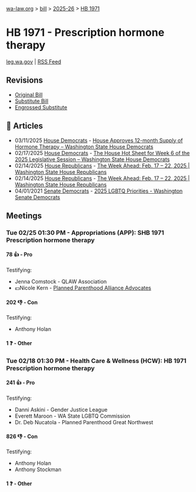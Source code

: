 [wa-law.org](/) > [bill](/bill/) > [2025-26](/bill/2025-26/) > [HB 1971](/bill/2025-26/hb/1971/)

# HB 1971 - Prescription hormone therapy
[leg.wa.gov](https://app.leg.wa.gov/billsummary?BillNumber=1971&Year=2025&Initiative=false) | [RSS Feed](./rss.xml)

## Revisions
* [Original Bill](1/)
* [Substitute Bill](S/)
* [Engrossed Substitute](S.E/)

## 📰 Articles
* 03/11/2025 [House Democrats](/org/house_democrats/) - [House Approves 12-month Supply of Hormone Therapy – Washington State House Democrats](https://housedemocrats.wa.gov/blog/2025/03/11/house-approves-12-month-supply-of-hormone-therapy/#:~:text=HB%201971)
* 02/17/2025 [House Democrats](/org/house_democrats/) - [The House Hot Sheet for Week 6 of the 2025 Legislative Session – Washington State House Democrats](https://housedemocrats.wa.gov/blog/2025/02/17/the-house-hot-sheet-for-week-6-of-the-2025-legislative-session/#:~:text=HB%201971)
* 02/14/2025 [House Republicans](/org/house_republicans/) - [The Week Ahead: Feb. 17 – 22, 2025 | Washington State House Republicans](http://houserepublicans.wa.gov/week/the-week-ahead-feb-17-22-2025/#:~:text=HB%201971)
* 02/14/2025 [House Republicans](/org/house_republicans/) - [The Week Ahead: Feb. 17 – 22, 2025 | Washington State House Republicans](https://houserepublicans.wa.gov/week/the-week-ahead-feb-17-22-2025/#:~:text=HB%201971)
* 04/01/2021 [Senate Democrats](/org/senate_democrats/) - [2025 LGBTQ Priorities - Washington Senate Democrats](https://senatedemocrats.wa.gov/lgbtq2025priorities/#:~:text=House%20Bill%201971)

## Meetings
### Tue 02/25 01:30 PM - Appropriations (APP): SHB 1971 Prescription hormone therapy
#### 78 👍 - Pro
Testifying:
* Jenna Comstock - QLAW Association
* 💵Nicole Kern - [Planned Parenthood Alliance Advocates](/org/planned_parenthood_alliance_advocates/)

#### 202 👎 - Con
Testifying:
* Anthony Holan

#### 1 ❓ - Other

### Tue 02/18 01:30 PM - Health Care & Wellness (HCW): HB 1971 Prescription hormone therapy
#### 241 👍 - Pro
Testifying:
* Danni Askini - Gender Justice League
* Everett Maroon - WA State LGBTQ Commission
* Dr. Deb Nucatola - Planned Parenthood Great Northwest

#### 826 👎 - Con
Testifying:
* Anthony Holan
* Anthony Stockman

#### 1 ❓ - Other
